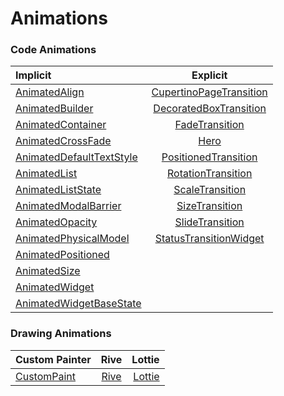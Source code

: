 # Animations

<!--
- [Material App Components](https://www.mo4tech.com/flutter-profound-and-simple-components-materialapp.html)

- [Animation basics](https://flexiple.com/app/basics-of-flutter-animations/)
- [Animations](https://blog.logrocket.com/adding-animations-to-your-flutter-app/)

- [Teddy Sign in](https://github.com/GJJ2019/Flutter-Teddy-SignIn)
- [Simple 3D button animation](https://emadeddin-eibo.medium.com/create-simple-3d-button-animation-with-flutter-d1cee2fedaf5)
-->

###  Code Animations

| Implicit | Explicit |
| :------------ |:------------:|
| [AnimatedAlign           ](https://api.flutter.dev/flutter/widgets/AnimatedAlign-class.html) | [CupertinoPageTransition](https://api.flutter.dev/flutter/cupertino/CupertinoPageTransition-class.html) |
| [AnimatedBuilder         ](https://api.flutter.dev/flutter/widgets/AnimatedBuilder-class.html) | [DecoratedBoxTransition ](https://api.flutter.dev/flutter/widgets/DecoratedBoxTransition-class.html) |
| [AnimatedContainer       ](https://api.flutter.dev/flutter/widgets/AnimatedContainer-class.html) | [FadeTransition         ](https://api.flutter.dev/flutter/widgets/FadeTransition-class.html) |
| [AnimatedCrossFade       ](https://api.flutter.dev/flutter/widgets/AnimatedCrossFade-class.html) | [Hero                   ](https://api.flutter.dev/flutter/widgets/Hero-class.html) |
| [AnimatedDefaultTextStyle](https://api.flutter.dev/flutter/widgets/AnimatedDefaultTextStyle-class.html) | [PositionedTransition   ](https://api.flutter.dev/flutter/widgets/PositionedTransition-class.html) |
| [AnimatedList            ](https://api.flutter.dev/flutter/widgets/AnimatedList-class.html) | [RotationTransition     ](https://api.flutter.dev/flutter/widgets/RotationTransition-class.html) |
| [AnimatedListState       ](https://api.flutter.dev/flutter/widgets/AnimatedListState-class.html) | [ScaleTransition        ](https://api.flutter.dev/flutter/widgets/ScaleTransition-class.html) |
| [AnimatedModalBarrier    ](https://api.flutter.dev/flutter/widgets/AnimatedModalBarrier-class.html) | [SizeTransition         ](https://api.flutter.dev/flutter/widgets/SizeTransition-class.html) |
| [AnimatedOpacity         ](https://api.flutter.dev/flutter/widgets/AnimatedOpacity-class.html) | [SlideTransition        ](https://api.flutter.dev/flutter/widgets/SlideTransition-class.html) |
| [AnimatedPhysicalModel   ](https://api.flutter.dev/flutter/widgets/AnimatedPhysicalModel-class.html) | [StatusTransitionWidget](https://api.flutter.dev/flutter/widgets/StatusTransitionWidget-class.html) |
| [AnimatedPositioned      ](https://api.flutter.dev/flutter/widgets/AnimatedPositioned-class.html) | |
| [AnimatedSize            ](https://api.flutter.dev/flutter/widgets/AnimatedSize-class.html) | |
| [AnimatedWidget          ](https://api.flutter.dev/flutter/widgets/AnimatedWidget-class.html) | |
| [AnimatedWidgetBaseState ](https://api.flutter.dev/flutter/widgets/AnimatedWidgetBaseState-class.html) | |


###  Drawing Animations

| Custom Painter  | Rive | Lottie |
| :------------ |:---------------:| -----:|
| [CustomPaint](https://api.flutter.dev/flutter/widgets/CustomPaint-class.html) | [Rive](https://rive.app/) | [Lottie](https://lottiefiles.com/) |